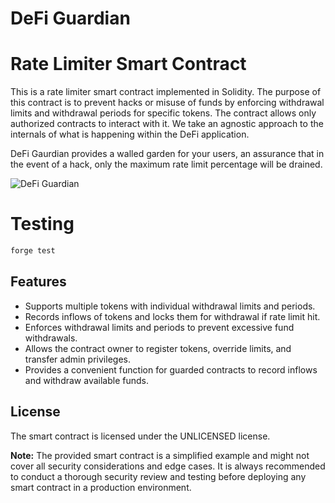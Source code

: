 # DeFi Guardian

# Rate Limiter Smart Contract

This is a rate limiter smart contract implemented in Solidity. The purpose of this contract is to prevent hacks or misuse of funds by enforcing withdrawal limits and withdrawal periods for specific tokens. The contract allows only authorized contracts to interact with it. We take an agnostic approach to the internals of what is happening within the DeFi application. 

DeFi Gaurdian provides a walled garden for your users, an assurance that in the event of a hack, only the maximum rate limit percentage will be drained. 

![DeFi Guardian](https://github.com/diyahir/ETH-TOKYO-2023-Rate-Limits/assets/32445955/8de3f2f5-5085-4cd1-856c-688cc9084d06)


# Testing 

```bash
forge test
```

## Features

- Supports multiple tokens with individual withdrawal limits and periods.
- Records inflows of tokens and locks them for withdrawal if rate limit hit.
- Enforces withdrawal limits and periods to prevent excessive fund withdrawals.
- Allows the contract owner to register tokens, override limits, and transfer admin privileges.
- Provides a convenient function for guarded contracts to record inflows and withdraw available funds.

## License

The smart contract is licensed under the UNLICENSED license.

**Note:** The provided smart contract is a simplified example and might not cover all security considerations and edge cases. It is always recommended to conduct a thorough security review and testing before deploying any smart contract in a production environment.



